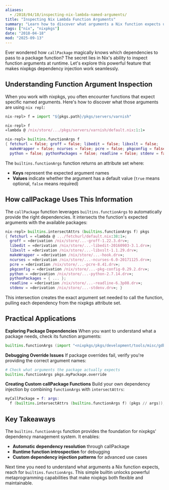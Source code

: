 ```yaml
---
aliases:
  - /2018/04/18/inspecting-nix-lambda-named-arguments/
title: "Inspecting Nix Lambda Function Arguments"
summary: "Learn how to discover what arguments a Nix function expects using builtins.functionArgs and understand how callPackage works under the hood."
tags: ["nix", "nixpkgs"]
date: "2018-04-18"
mod: "2025-09-13"
---
```


Ever wondered how `callPackage` magically knows which dependencies to pass to a package function? The secret lies in Nix's ability to inspect function arguments at runtime. Let's explore this powerful feature that makes nixpkgs dependency injection work seamlessly.

## Understanding Function Argument Inspection

When you work with nixpkgs, you often encounter functions that expect specific named arguments. Here's how to discover what those arguments are using `nix repl`:

```nix
nix-repl> f = import "${pkgs.path}/pkgs/servers/varnish"

nix-repl> f
«lambda @ /nix/store/.../pkgs/servers/varnish/default.nix:1:1»

nix-repl> builtins.functionArgs f
{ fetchurl = false; groff = false; libedit = false; libxslt = false; 
  makeWrapper = false; ncurses = false; pcre = false; pkgconfig = false; 
  python = false; pythonPackages = false; readline = false; stdenv = false; }
```

The `builtins.functionArgs` function returns an attribute set where:
- **Keys** represent the expected argument names
- **Values** indicate whether the argument has a default value (`true` means optional, `false` means required)

## How callPackage Uses This Information

The `callPackage` function leverages `builtins.functionArgs` to automatically provide the right dependencies. It intersects the function's expected arguments with the available packages:

```nix
nix-repl> builtins.intersectAttrs (builtins.functionArgs f) pkgs
{ fetchurl = «lambda @ .../fetchurl/default.nix:38:1»; 
  groff = «derivation /nix/store/...-groff-1.22.3.drv»; 
  libedit = «derivation /nix/store/...-libedit-20160903-3.1.drv»; 
  libxslt = «derivation /nix/store/...-libxslt-1.1.29.drv»; 
  makeWrapper = «derivation /nix/store/...-hook.drv»; 
  ncurses = «derivation /nix/store/...-ncurses-6.0-20171125.drv»; 
  pcre = «derivation /nix/store/...-pcre-8.41.drv»; 
  pkgconfig = «derivation /nix/store/...-pkg-config-0.29.2.drv»; 
  python = «derivation /nix/store/...-python-2.7.14.drv»; 
  pythonPackages = { ... }; 
  readline = «derivation /nix/store/...-readline-6.3p08.drv»; 
  stdenv = «derivation /nix/store/...-stdenv.drv»; }
```

This intersection creates the exact argument set needed to call the function, pulling each dependency from the nixpkgs attribute set.

## Practical Applications

**Exploring Package Dependencies**
When you want to understand what a package needs, check its function arguments:

```nix
builtins.functionArgs (import "<nixpkgs/pkgs/development/tools/misc/gdb>")
```

**Debugging Override Issues**
If package overrides fail, verify you're providing the correct argument names:

```nix
# Check what arguments the package actually expects
builtins.functionArgs pkgs.myPackage.override
```

**Creating Custom callPackage Functions**
Build your own dependency injection by combining `functionArgs` with `intersectAttrs`:

```nix
myCallPackage = f: args: 
  f (builtins.intersectAttrs (builtins.functionArgs f) (pkgs // args));
```

## Key Takeaways

The `builtins.functionArgs` function provides the foundation for nixpkgs' dependency management system. It enables:

- **Automatic dependency resolution** through callPackage
- **Runtime function introspection** for debugging
- **Custom dependency injection patterns** for advanced use cases

Next time you need to understand what arguments a Nix function expects, reach for `builtins.functionArgs`. This simple builtin unlocks powerful metaprogramming capabilities that make nixpkgs both flexible and maintainable.

